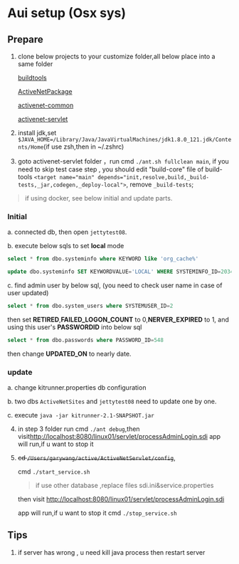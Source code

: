 # Aui setup (Osx sys)

## Prepare

1. clone below projects to your customize folder,all below place into a same folder

   [buildtools](https://gitlab.dev.activenetwork.com/PlatformServices/buildtools)

   [ActiveNetPackage](https://gitlab.dev.activenetwork.com/ActiveNet/activenet-package)

   [activenet-common](https://gitlab.dev.activenetwork.com/ActiveNet/activenet-common)
    
   [activenet-servlet](https://gitlab.dev.activenetwork.com/ActiveNet/activenet-servlet)

2. install jdk,set `$JAVA_HOME=/Library/Java/JavaVirtualMachines/jdk1.8.0_121.jdk/Contents/Home`(if use zsh,then in ~/.zshrc)

3. goto activenet-servlet folder ，run cmd `./ant.sh fullclean main`, if you need to skip test case step , you should edit "build-core" file of build-tools `<target name="main" depends="init,resolve,build,_build-tests,_jar,codegen,_deploy-local">`, remove `_build-tests`;

> if using docker, see below initial and update parts.

### Initial
  a. connected db, then open `jettytest08`.

  b. execute below sqls to set **local** mode

  ```sql
  select * from dbo.systeminfo where KEYWORD like 'org_cache%'
  
  update dbo.systeminfo SET KEYWORDVALUE='LOCAL' WHERE SYSTEMINFO_ID=2034
  
  ```

  c. find admin user by below sql, (you need to check user name in case of user updated)

  ```sql
  select * from dbo.system_users where SYSTEMUSER_ID=2
  ```

  then set **RETIRED**,**FAILED_LOGON_COUNT** to 0,**NERVER_EXPIRED** to 1, and using this user's **PASSWORDID** into below sql  

  ```sql
  select * from dbo.passwords where PASSWORD_ID=548
  ```

  then change **UPDATED_ON** to nearly date.

### update

a. change kitrunner.properties db configuration

b. two dbs `ActiveNetSites` and `jettytest08` need to update one by one.

c. execute `java -jar kitrunner-2.1-SNAPSHOT.jar`

4. in step 3 folder run cmd `./ant debug`,then visit[http://localhost:8080/linux01/servlet/processAdminLogin.sdi](http://localhost:8080/linux01/servlet/processAdminLogin.sdi) app will run,if u want to stop it

5. ~~cd `/Users/garywang/active/ActiveNetServlet/config`~~,
  
   cmd `./start_service.sh`
   > if use other database ,replace files sdi.ini&service.properties

   then visit [http://localhost:8080/linux01/servlet/processAdminLogin.sdi](http://localhost:8080/linux01/servlet/processAdminLogin.sdi)

   app will run,if u want to stop it
   cmd `./stop_service.sh`

## Tips

1. if server has wrong , u need kill java process then restart server